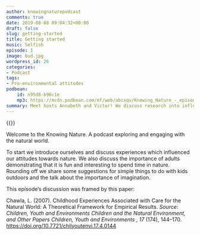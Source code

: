 ```yaml
---
author: knowingnaturepodcast
comments: true
date: 2019-08-08 09:04:32+00:00
draft: false
slug: getting-started
title: Getting started
music: Selfish
episode: 1
image: bud.jpg
wordpress_id: 26
categories:
- Podcast
tags:
- Pro-environmental attitudes
podbean:
    id: n95d8-b96c1e
    mp3: https://mcdn.podbean.com/mf/web/abcxqv/Knowing_Nature_-_episode_1_mixdown.mp3
summary: Meet hosts Annabeth and Victor! We discuss research into influences which produce positive relationships with nature and share some of our early influences.
---
```


{{<podcast-player>}}

Welcome to the Knowing Nature. A podcast exploring and engaging with the
natural world.

To start we introduce ourselves and discuss experiences which influenced our
attitudes towards nature. We also discuss the importance of adults
demonstrating that it is fun and interesting to spend time in nature. Rounding
off we share some suggestions for simple things to do with kids outdoors and
the talk about the importance of imagination.

This episode’s discussion was framed by this paper:

Chawla, L. (2007). Childhood Experiences Associated with Care for the Natural
World: A Theoretical Framework for Empirical Results. _Source: Children, Youth
and Environments Children and the Natural Environment, and Other Papers
Children, Youth and Environments_ , _17_ (174), 144–170.
https://doi.org/10.7721/chilyoutenvi.17.4.0144  
